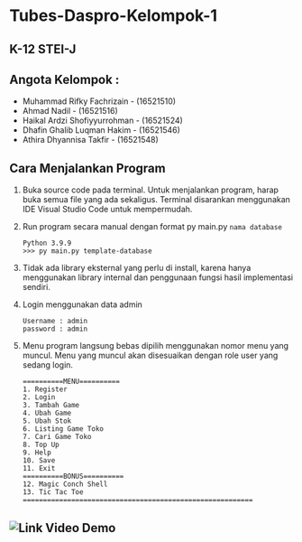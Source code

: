 # Tubes-Daspro-Kelompok-1
## K-12 STEI-J
## Angota Kelompok :

- Muhammad Rifky Fachrizain - (16521510)
- Ahmad Nadil - (16521516)
- Haikal Ardzi Shofiyyurrohman - (16521524)
- Dhafin Ghalib Luqman Hakim - (16521546)
- Athira Dhyannisa Takfir - (16521548)

## Cara Menjalankan Program
1. Buka source code pada terminal. Untuk menjalankan program, harap buka semua file yang ada sekaligus. Terminal disarankan menggunakan IDE Visual Studio Code untuk mempermudah.
2. Run program secara manual dengan format py main.py `nama database`

    ```
    Python 3.9.9
    >>> py main.py template-database
    ```
3. Tidak ada library eksternal yang perlu di install, karena hanya menggunakan library internal dan penggunaan fungsi hasil implementasi sendiri.
4. Login menggunakan data admin
    ```
    Username : admin
    password : admin
    ```
5. Menu program langsung bebas dipilih menggunakan nomor menu yang muncul. Menu yang muncul akan disesuaikan dengan role user yang sedang login.
    ```
    ==========MENU==========
    1. Register
    2. Login
    3. Tambah Game
    4. Ubah Game
    5. Ubah Stok
    6. Listing Game Toko
    7. Cari Game Toko
    8. Top Up
    9. Help
    10. Save
    11. Exit
    ==========BONUS==========
    12. Magic Conch Shell
    13. Tic Tac Toe
    =========================================================
    ```
## ![Link Video Demo](https://drive.google.com/file/d/1vE00hKlGmjdDH5xUHFHQfdaOp_Mr5oC0/view?usp=sharing)
